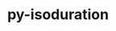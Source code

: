 ---
title: "py-isoduration"
layout: cache
categories: [package, develop]
meta: {"compilers": ["gcc@=11.1.0", "gcc@=11.4.0", "gcc@=9.4.0", "oneapi@=2024.2.1"], "num_specs": 56, "num_specs_by_stack": {"data-vis-sdk": 6, "e4s": 12, "e4s-neoverse-v2": 12, "e4s-neoverse_v1": 6, "e4s-oneapi": 18, "e4s-power": 2, "root": 56}, "oss": ["ubuntu20.04", "ubuntu22.04"], "platforms": ["linux"], "stacks": ["data-vis-sdk", "e4s", "e4s-neoverse-v2", "e4s-neoverse_v1", "e4s-oneapi", "e4s-power", "root"], "targets": ["neoverse_v1", "neoverse_v2", "ppc64le", "x86_64_v3"], "versions": ["20.11.0"]}
spec_details: [{"compiler": "gcc@=9.4.0", "hash": "2wooz5udvnkw62qs6p4z3gjkmhuyhcac", "os": "ubuntu20.04", "platform": "linux", "size": "-", "stacks": ["e4s-power", "root"], "target": "ppc64le", "variants": ["build_system=python_pip"], "versions": ["20.11.0"]}, {"compiler": "gcc@=11.4.0", "hash": "4nd3236iu5fqfe5ofdhuomxllqnzc7ld", "os": "ubuntu22.04", "platform": "linux", "size": "-", "stacks": ["e4s", "root"], "target": "x86_64_v3", "variants": ["build_system=python_pip"], "versions": ["20.11.0"]}, {"compiler": "gcc@=11.4.0", "hash": "4nkiw7raa43zwualzednxs3htlkskvow", "os": "ubuntu22.04", "platform": "linux", "size": "-", "stacks": ["e4s-neoverse-v2", "root"], "target": "neoverse_v2", "variants": ["build_system=python_pip"], "versions": ["20.11.0"]}, {"compiler": "gcc@=11.4.0", "hash": "6fu7bw2d64dvtmzhm3ajlf7oboddkgg6", "os": "ubuntu22.04", "platform": "linux", "size": "-", "stacks": ["e4s-neoverse-v2", "root"], "target": "neoverse_v2", "variants": ["build_system=python_pip"], "versions": ["20.11.0"]}, {"compiler": "gcc@=11.4.0", "hash": "6lkooa74i2wyupapfn2h2vm5ko7qqcg6", "os": "ubuntu22.04", "platform": "linux", "size": "-", "stacks": ["e4s-neoverse-v2", "root"], "target": "neoverse_v2", "variants": ["build_system=python_pip"], "versions": ["20.11.0"]}, {"compiler": "gcc@=11.4.0", "hash": "6wawmw5d6rwk42jo23h74cn3pnpbmjw3", "os": "ubuntu22.04", "platform": "linux", "size": "-", "stacks": ["e4s-neoverse_v1", "root"], "target": "neoverse_v1", "variants": ["build_system=python_pip"], "versions": ["20.11.0"]}, {"compiler": "gcc@=9.4.0", "hash": "77siqdydubfncmv26szskqts2mzz2kuu", "os": "ubuntu20.04", "platform": "linux", "size": "-", "stacks": ["e4s-power", "root"], "target": "ppc64le", "variants": ["build_system=python_pip"], "versions": ["20.11.0"]}, {"compiler": "oneapi@=2024.2.1", "hash": "7imnlnrmdxxxeff3zbw6x4zcbyezkdvd", "os": "ubuntu22.04", "platform": "linux", "size": "-", "stacks": ["e4s-oneapi", "root"], "target": "x86_64_v3", "variants": ["build_system=python_pip"], "versions": ["20.11.0"]}, {"compiler": "gcc@=11.4.0", "hash": "7xbn2c4rvjwolzpeucfdbayjlooqh3m5", "os": "ubuntu22.04", "platform": "linux", "size": "-", "stacks": ["e4s-neoverse_v1", "root"], "target": "neoverse_v1", "variants": ["build_system=python_pip"], "versions": ["20.11.0"]}, {"compiler": "oneapi@=2024.2.1", "hash": "al2ybn675plgjljoajezdisy5wjjmcye", "os": "ubuntu22.04", "platform": "linux", "size": "-", "stacks": ["e4s-oneapi", "root"], "target": "x86_64_v3", "variants": ["build_system=python_pip"], "versions": ["20.11.0"]}, {"compiler": "oneapi@=2024.2.1", "hash": "bhg56utwcvwdqqntdvxvuhmznse56ja2", "os": "ubuntu22.04", "platform": "linux", "size": "-", "stacks": ["e4s-oneapi", "root"], "target": "x86_64_v3", "variants": ["build_system=python_pip"], "versions": ["20.11.0"]}, {"compiler": "oneapi@=2024.2.1", "hash": "bl7kmrhfkendknntbqqynatlltjlhy77", "os": "ubuntu22.04", "platform": "linux", "size": "-", "stacks": ["e4s-oneapi", "root"], "target": "x86_64_v3", "variants": ["build_system=python_pip"], "versions": ["20.11.0"]}, {"compiler": "gcc@=11.4.0", "hash": "c6snzwgrqybvq4vlh2pnbk3kxtreb3w6", "os": "ubuntu22.04", "platform": "linux", "size": "-", "stacks": ["e4s-neoverse-v2", "root"], "target": "neoverse_v2", "variants": ["build_system=python_pip"], "versions": ["20.11.0"]}, {"compiler": "gcc@=11.4.0", "hash": "cqvto7vvq5j4ww5c26dmfqvvrnccevd4", "os": "ubuntu22.04", "platform": "linux", "size": "-", "stacks": ["e4s-neoverse_v1", "root"], "target": "neoverse_v1", "variants": ["build_system=python_pip"], "versions": ["20.11.0"]}, {"compiler": "oneapi@=2024.2.1", "hash": "d4gw2dwpuamdvtdkqr72gil4oyiejhr3", "os": "ubuntu22.04", "platform": "linux", "size": "-", "stacks": ["e4s-oneapi", "root"], "target": "x86_64_v3", "variants": ["build_system=python_pip"], "versions": ["20.11.0"]}, {"compiler": "gcc@=11.4.0", "hash": "dduedlmf2ge43fbcibbaqnm3lloqnorq", "os": "ubuntu22.04", "platform": "linux", "size": "-", "stacks": ["e4s-neoverse-v2", "root"], "target": "neoverse_v2", "variants": ["build_system=python_pip"], "versions": ["20.11.0"]}, {"compiler": "oneapi@=2024.2.1", "hash": "duxzrf66rfdvflt7smypmueqdeqchdvx", "os": "ubuntu22.04", "platform": "linux", "size": "-", "stacks": ["e4s-oneapi", "root"], "target": "x86_64_v3", "variants": ["build_system=python_pip"], "versions": ["20.11.0"]}, {"compiler": "gcc@=11.4.0", "hash": "egurzlwminc7psjat5me2j3c5obdk3wz", "os": "ubuntu22.04", "platform": "linux", "size": "-", "stacks": ["e4s", "root"], "target": "x86_64_v3", "variants": ["build_system=python_pip"], "versions": ["20.11.0"]}, {"compiler": "gcc@=11.4.0", "hash": "eiggo347p35yalsfh7wykx5a4jl5uxij", "os": "ubuntu22.04", "platform": "linux", "size": "-", "stacks": ["e4s", "root"], "target": "x86_64_v3", "variants": ["build_system=python_pip"], "versions": ["20.11.0"]}, {"compiler": "gcc@=11.4.0", "hash": "em7bvij4ob63iqn2pfqubeex546jsbgj", "os": "ubuntu22.04", "platform": "linux", "size": "-", "stacks": ["e4s-neoverse-v2", "root"], "target": "neoverse_v2", "variants": ["build_system=python_pip"], "versions": ["20.11.0"]}, {"compiler": "gcc@=11.4.0", "hash": "gc7leqifsn2tu5vdzkdidwhd6arbm4dw", "os": "ubuntu22.04", "platform": "linux", "size": "-", "stacks": ["e4s-neoverse_v1", "root"], "target": "neoverse_v1", "variants": ["build_system=python_pip"], "versions": ["20.11.0"]}, {"compiler": "oneapi@=2024.2.1", "hash": "glu446hjkdrmnrcjchjpersnepoklffd", "os": "ubuntu22.04", "platform": "linux", "size": "-", "stacks": ["e4s-oneapi", "root"], "target": "x86_64_v3", "variants": ["build_system=python_pip"], "versions": ["20.11.0"]}, {"compiler": "gcc@=11.4.0", "hash": "gzlfqsdgexbjaqle6hhwm6qnxwmwqcfk", "os": "ubuntu22.04", "platform": "linux", "size": "-", "stacks": ["e4s", "root"], "target": "x86_64_v3", "variants": ["build_system=python_pip"], "versions": ["20.11.0"]}, {"compiler": "gcc@=11.4.0", "hash": "hef3tnkzws5rcxfu6wmmm6tprqj3nxei", "os": "ubuntu22.04", "platform": "linux", "size": "-", "stacks": ["e4s-neoverse-v2", "root"], "target": "neoverse_v2", "variants": ["build_system=python_pip"], "versions": ["20.11.0"]}, {"compiler": "gcc@=11.1.0", "hash": "jcck7q33jn6adaart34ktt7y2lh46xcs", "os": "ubuntu20.04", "platform": "linux", "size": "-", "stacks": ["data-vis-sdk", "root"], "target": "x86_64_v3", "variants": ["build_system=python_pip"], "versions": ["20.11.0"]}, {"compiler": "gcc@=11.4.0", "hash": "jhfi6upjt2mhmljxu7wojqrf66s2oxog", "os": "ubuntu22.04", "platform": "linux", "size": "-", "stacks": ["e4s", "root"], "target": "x86_64_v3", "variants": ["build_system=python_pip"], "versions": ["20.11.0"]}, {"compiler": "gcc@=11.4.0", "hash": "ldbylbjgkypgebwiq26vimfqqyol4cmz", "os": "ubuntu22.04", "platform": "linux", "size": "-", "stacks": ["e4s-neoverse-v2", "root"], "target": "neoverse_v2", "variants": ["build_system=python_pip"], "versions": ["20.11.0"]}, {"compiler": "oneapi@=2024.2.1", "hash": "lzmhtoeaaewvfvtpbcymlaks4hlbrsqw", "os": "ubuntu22.04", "platform": "linux", "size": "-", "stacks": ["e4s-oneapi", "root"], "target": "x86_64_v3", "variants": ["build_system=python_pip"], "versions": ["20.11.0"]}, {"compiler": "gcc@=11.1.0", "hash": "m3dokcnjafjhh7wu4honyhpxsamufdoc", "os": "ubuntu20.04", "platform": "linux", "size": "-", "stacks": ["data-vis-sdk", "root"], "target": "x86_64_v3", "variants": ["build_system=python_pip"], "versions": ["20.11.0"]}, {"compiler": "gcc@=11.4.0", "hash": "m3munpdsi2ru2guy5fmicj3j55hodb3a", "os": "ubuntu22.04", "platform": "linux", "size": "-", "stacks": ["e4s", "root"], "target": "x86_64_v3", "variants": ["build_system=python_pip"], "versions": ["20.11.0"]}, {"compiler": "oneapi@=2024.2.1", "hash": "m7qucanca2kwg6cccfasezqnxxkx3to4", "os": "ubuntu22.04", "platform": "linux", "size": "-", "stacks": ["e4s-oneapi", "root"], "target": "x86_64_v3", "variants": ["build_system=python_pip"], "versions": ["20.11.0"]}, {"compiler": "gcc@=11.4.0", "hash": "msarlt6dnro3orfpnqswm2x7wzgazp5u", "os": "ubuntu22.04", "platform": "linux", "size": "-", "stacks": ["e4s", "root"], "target": "x86_64_v3", "variants": ["build_system=python_pip"], "versions": ["20.11.0"]}, {"compiler": "gcc@=11.4.0", "hash": "mxu52lb3xtaoeagl3ppg655e2ply2usi", "os": "ubuntu22.04", "platform": "linux", "size": "-", "stacks": ["e4s-neoverse-v2", "root"], "target": "neoverse_v2", "variants": ["build_system=python_pip"], "versions": ["20.11.0"]}, {"compiler": "gcc@=11.4.0", "hash": "n2ntwocx4bh5iexo272c33txvyqpqcau", "os": "ubuntu22.04", "platform": "linux", "size": "-", "stacks": ["e4s-neoverse-v2", "root"], "target": "neoverse_v2", "variants": ["build_system=python_pip"], "versions": ["20.11.0"]}, {"compiler": "gcc@=11.4.0", "hash": "njmnmzgox7dhzq4onocuzu5zyblb3bkc", "os": "ubuntu22.04", "platform": "linux", "size": "-", "stacks": ["e4s-neoverse_v1", "root"], "target": "neoverse_v1", "variants": ["build_system=python_pip"], "versions": ["20.11.0"]}, {"compiler": "gcc@=11.4.0", "hash": "o3o3aoqchpomhi5tlfisg3w2yigd4xis", "os": "ubuntu22.04", "platform": "linux", "size": "-", "stacks": ["e4s", "root"], "target": "x86_64_v3", "variants": ["build_system=python_pip"], "versions": ["20.11.0"]}, {"compiler": "oneapi@=2024.2.1", "hash": "o4khrtfponce57zi73eaehzpqvjjarfb", "os": "ubuntu22.04", "platform": "linux", "size": "-", "stacks": ["e4s-oneapi", "root"], "target": "x86_64_v3", "variants": ["build_system=python_pip"], "versions": ["20.11.0"]}, {"compiler": "oneapi@=2024.2.1", "hash": "ogtqwxsv7rt7u2atbcll2iiiffztfzsr", "os": "ubuntu22.04", "platform": "linux", "size": "-", "stacks": ["e4s-oneapi", "root"], "target": "x86_64_v3", "variants": ["build_system=python_pip"], "versions": ["20.11.0"]}, {"compiler": "oneapi@=2024.2.1", "hash": "oob6znmusnkpem4jdzy7mip564mfqszs", "os": "ubuntu22.04", "platform": "linux", "size": "-", "stacks": ["e4s-oneapi", "root"], "target": "x86_64_v3", "variants": ["build_system=python_pip"], "versions": ["20.11.0"]}, {"compiler": "oneapi@=2024.2.1", "hash": "q2x5l5c2z43lc4mnbxzmusei2fccq5mw", "os": "ubuntu22.04", "platform": "linux", "size": "-", "stacks": ["e4s-oneapi", "root"], "target": "x86_64_v3", "variants": ["build_system=python_pip"], "versions": ["20.11.0"]}, {"compiler": "gcc@=11.1.0", "hash": "qfrmcnrex7bvi7ez737h2jh4ayhq3zci", "os": "ubuntu20.04", "platform": "linux", "size": "-", "stacks": ["data-vis-sdk", "root"], "target": "x86_64_v3", "variants": ["build_system=python_pip"], "versions": ["20.11.0"]}, {"compiler": "oneapi@=2024.2.1", "hash": "qfxbtvvvmv6fpdsxff5z5dkam3qarwu6", "os": "ubuntu22.04", "platform": "linux", "size": "-", "stacks": ["e4s-oneapi", "root"], "target": "x86_64_v3", "variants": ["build_system=python_pip"], "versions": ["20.11.0"]}, {"compiler": "oneapi@=2024.2.1", "hash": "s52ie7fy46sm2plxahihi3mip35qrkgs", "os": "ubuntu22.04", "platform": "linux", "size": "-", "stacks": ["e4s-oneapi", "root"], "target": "x86_64_v3", "variants": ["build_system=python_pip"], "versions": ["20.11.0"]}, {"compiler": "gcc@=11.4.0", "hash": "suvtjp3ivyfrf3qvdqp55b54ppr36djx", "os": "ubuntu22.04", "platform": "linux", "size": "-", "stacks": ["e4s", "root"], "target": "x86_64_v3", "variants": ["build_system=python_pip"], "versions": ["20.11.0"]}, {"compiler": "gcc@=11.1.0", "hash": "sxn54duwe4cy4letsvn6nfjyo4f7d2of", "os": "ubuntu20.04", "platform": "linux", "size": "-", "stacks": ["data-vis-sdk", "root"], "target": "x86_64_v3", "variants": ["build_system=python_pip"], "versions": ["20.11.0"]}, {"compiler": "gcc@=11.4.0", "hash": "taqy2wevcbjmuo6npsckngyc6nabzu6s", "os": "ubuntu22.04", "platform": "linux", "size": "-", "stacks": ["e4s", "root"], "target": "x86_64_v3", "variants": ["build_system=python_pip"], "versions": ["20.11.0"]}, {"compiler": "oneapi@=2024.2.1", "hash": "vi3kdwcfplohei6dyddavas4c7mrijpo", "os": "ubuntu22.04", "platform": "linux", "size": "-", "stacks": ["e4s-oneapi", "root"], "target": "x86_64_v3", "variants": ["build_system=python_pip"], "versions": ["20.11.0"]}, {"compiler": "gcc@=11.4.0", "hash": "whyb7sbjfx4jfszxelcbub77hcqrc7xu", "os": "ubuntu22.04", "platform": "linux", "size": "-", "stacks": ["e4s-neoverse-v2", "root"], "target": "neoverse_v2", "variants": ["build_system=python_pip"], "versions": ["20.11.0"]}, {"compiler": "gcc@=11.4.0", "hash": "wll5skvysqso2kpxza2p7mnh3lql3zic", "os": "ubuntu22.04", "platform": "linux", "size": "-", "stacks": ["e4s-neoverse-v2", "root"], "target": "neoverse_v2", "variants": ["build_system=python_pip"], "versions": ["20.11.0"]}, {"compiler": "gcc@=11.4.0", "hash": "wnko6m6lei3bgnluv6reassqgd5se5cj", "os": "ubuntu22.04", "platform": "linux", "size": "-", "stacks": ["e4s", "root"], "target": "x86_64_v3", "variants": ["build_system=python_pip"], "versions": ["20.11.0"]}, {"compiler": "oneapi@=2024.2.1", "hash": "wvtyuivjnglgtgm35lcmyqgxncykrhvf", "os": "ubuntu22.04", "platform": "linux", "size": "-", "stacks": ["e4s-oneapi", "root"], "target": "x86_64_v3", "variants": ["build_system=python_pip"], "versions": ["20.11.0"]}, {"compiler": "oneapi@=2024.2.1", "hash": "xuu73gkpngiurvhyyuoo7thk62bejkr7", "os": "ubuntu22.04", "platform": "linux", "size": "-", "stacks": ["e4s-oneapi", "root"], "target": "x86_64_v3", "variants": ["build_system=python_pip"], "versions": ["20.11.0"]}, {"compiler": "gcc@=11.1.0", "hash": "ybu6weyb5kypbubcrwxtj5qtalrta6pj", "os": "ubuntu20.04", "platform": "linux", "size": "-", "stacks": ["data-vis-sdk", "root"], "target": "x86_64_v3", "variants": ["build_system=python_pip"], "versions": ["20.11.0"]}, {"compiler": "gcc@=11.1.0", "hash": "ysi3qmt5mr5g3dftoehkffcmjscgdtna", "os": "ubuntu20.04", "platform": "linux", "size": "-", "stacks": ["data-vis-sdk", "root"], "target": "x86_64_v3", "variants": ["build_system=python_pip"], "versions": ["20.11.0"]}, {"compiler": "gcc@=11.4.0", "hash": "yu2e6jecy524wpjket47whd4ew7c4mct", "os": "ubuntu22.04", "platform": "linux", "size": "-", "stacks": ["e4s", "root"], "target": "x86_64_v3", "variants": ["build_system=python_pip"], "versions": ["20.11.0"]}, {"compiler": "gcc@=11.4.0", "hash": "zzthwy5kwmwagi3lv73hpcedl36mkefg", "os": "ubuntu22.04", "platform": "linux", "size": "-", "stacks": ["e4s-neoverse_v1", "root"], "target": "neoverse_v1", "variants": ["build_system=python_pip"], "versions": ["20.11.0"]}]
---